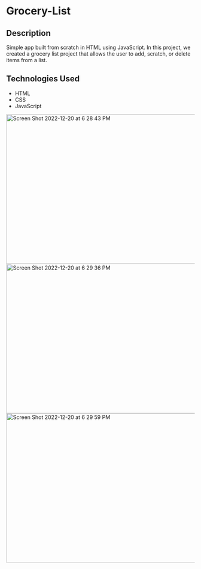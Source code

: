 # Grocery-List

## Description

Simple app built from scratch in HTML using JavaScript. In this project, we created a grocery list project that allows the user to add, scratch, or delete items from a list. 

## Technologies Used

 * HTML
 * CSS
 * JavaScript

 <img width="1088" alt="Screen Shot 2022-12-20 at 6 28 43 PM" src="https://user-images.githubusercontent.com/89114955/208786192-9050cd25-a46f-465f-87a1-f9da7e03e522.png" height="400em">


<img width="1101" alt="Screen Shot 2022-12-20 at 6 29 36 PM" src="https://user-images.githubusercontent.com/89114955/208786205-80ec6912-100f-42d7-975f-9b194adf04ce.png" height="400em">


<img width="1088" alt="Screen Shot 2022-12-20 at 6 29 59 PM" src="https://user-images.githubusercontent.com/89114955/208786214-fe5fc215-6a90-4f25-b7c7-23e96b08d60a.png" height="400em">